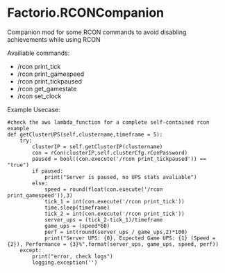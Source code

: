 # Factorio.RCONCompanion
Companion mod for some RCON commands to avoid disabling achievements while using RCON

Availiable commands:
- /rcon print_tick
- /rcon print_gamespeed
- /rcon print_tickpaused
- /rcon get_gamestate
- /rcon set_clock

Example Usecase:
```
#check the aws lambda_function for a complete self-contained rcon example
def getClusterUPS(self,clustername,timeframe = 5):
	try:
		clusterIP = self.getClusterIP(clustername)
		con = rCon(clusterIP,self.clusterCfg.rConPassword)
		paused = bool((con.execute('/rcon print_tickpaused')) == "true")
		if paused:
			print("Server is paused, no UPS stats avaliable")
		else:
			speed = round(float(con.execute('/rcon print_gamespeed')),3)
			tick_1 = int(con.execute('/rcon print_tick'))
			time.sleep(timeframe)
			tick_2 = int(con.execute('/rcon print_tick'))
			server_ups = (tick_2-tick_1)/timeframe
			game_ups = (speed*60)
			perf = int(round(server_ups / game_ups,2)*100)
			print("Server UPS: {0}, Expected Game UPS: {1} (Speed = {2}), Performance = {3}%".format(server_ups, game_ups, speed, perf))
	except:
		print("error, check logs")
		logging.exception('')
```